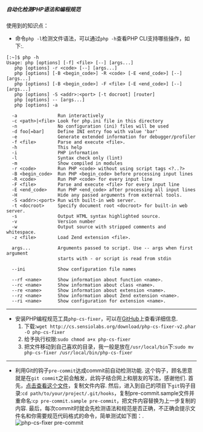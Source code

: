 ##### 自动化检测PHP语法和编程规范

使用到的知识点：

* 命令`php -l`检测文件语法，可以通过`php -h`查看PHP CLI支持哪些操作，如下:.

```
[:~]$ php -h
Usage: php [options] [-f] <file> [--] [args...]
   php [options] -r <code> [--] [args...]
   php [options] [-B <begin_code>] -R <code> [-E <end_code>] [--] [args...]
   php [options] [-B <begin_code>] -F <file> [-E <end_code>] [--] [args...]
   php [options] -S <addr>:<port> [-t docroot] [router]
   php [options] -- [args...]
   php [options] -a

  -a               Run interactively
  -c <path>|<file> Look for php.ini file in this directory
  -n               No configuration (ini) files will be used
  -d foo[=bar]     Define INI entry foo with value 'bar'
  -e               Generate extended information for debugger/profiler
  -f <file>        Parse and execute <file>.
  -h               This help
  -i               PHP information
  -l               Syntax check only (lint)
  -m               Show compiled in modules
  -r <code>        Run PHP <code> without using script tags <?..?>
  -B <begin_code>  Run PHP <begin_code> before processing input lines
  -R <code>        Run PHP <code> for every input line
  -F <file>        Parse and execute <file> for every input line
  -E <end_code>    Run PHP <end_code> after processing all input lines
  -H               Hide any passed arguments from external tools.
  -S <addr>:<port> Run with built-in web server.
  -t <docroot>     Specify document root <docroot> for built-in web server.
  -s               Output HTML syntax highlighted source.
  -v               Version number
  -w               Output source with stripped comments and whitespace.
  -z <file>        Load Zend extension <file>.

  args...          Arguments passed to script. Use -- args when first argument
                   starts with - or script is read from stdin

  --ini            Show configuration file names

  --rf <name>      Show information about function <name>.
  --rc <name>      Show information about class <name>.
  --re <name>      Show information about extension <name>.
  --rz <name>      Show information about Zend extension <name>.
  --ri <name>      Show configuration for extension <name>.

```
********************
* 安装PHP编程规范工具`php-cs-fixer`，可以在[GitHub](https://github.com/FriendsOfPHP/PHP-CS-Fixer)上查看详细信息.
    1. 下载:`wget http://cs.sensiolabs.org/download/php-cs-fixer-v2.phar -O php-cs-fixer`
    2. 给予执行权限:`sudo chmod a+x php-cs-fixer`
    3. 把文件移动到自己喜欢的目录，我一般是放在`/usr/local/bin`下:`sudo mv php-cs-fixer /usr/local/bin/php-cs-fixer`

********************
* 利用Git的钩子`pre-commit`达成commit前自动检测功能.
这个钩子，顾名思意就是在`git commit`之前会触发，此钩子结合网上和朋友的写法，感谢他们.
首先，[点击查看这个文件](http://blog.blianb.com/wp-content/uploads/2017/06/pre-commit.txt)，复制文件内容.
然后，进入到自己的项目下`git`钩子目录:`cd path/to/your/project/.git/hooks`，复制pre-commit.sample文件并重命名:`cp pre-commit.sample pre-commit`，把文件内容替换为上一步复制的内容.
最后，每次commit时就会先检测语法和规范是否正确，不正确会提示文件名和你需要规范代码格式的命令，简单测试如下图：.
![php-cs-fixer pre-commit](http://blog.blianb.com/wp-content/uploads/2017/06/php-cs-fix_pre-commit.png)